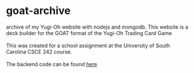 # goat-archive
archive of my Yugi-Oh website with nodejs and mongodb. This website is a deck builder for the GOAT format of the Yugi-Oh Trading Card Game
<br>
<br>
This was created for a school assignment at the University of South Carolina CSCE 242 course.
<br>
<br>
The backend code can be found [here](https://github.com/JacobUSC/goat-server)

